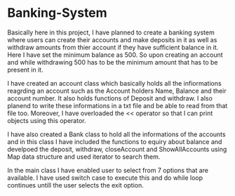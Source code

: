 # Banking-System

Basically here in this project, I have planned to create a banking system where users can create their accounts and make deposits in it as well as withdraw amounts from thier account if they have sufficient balance in it. Here I have set the minimum balance as 500. So upon creating an account and while withdrawing 500 has to be the minimum amount that has to be present in it. 

I have created an account class which basically holds all the infiormations reagrding an account such as the Account holders Name, Balance and their account number.
It also holds functions of Deposit and withdraw. I also planend to write these informations in a txt file and be able to read from that file too. Moreover, I have overloaded the << operator so that I can print objects using this operator. 

I have also created a Bank class to hold all the informations of the accounts and in this class I have included the functions to equiry about balance and develpoed the deposit, withdraw, closeAccount and ShowAllAccounts using Map data structure and used iterator to search them. 

In the main class I have enabled user to select from 7 options that are available. I have used switch case to execute this and do while loop continues untill the user selects the exit option.

